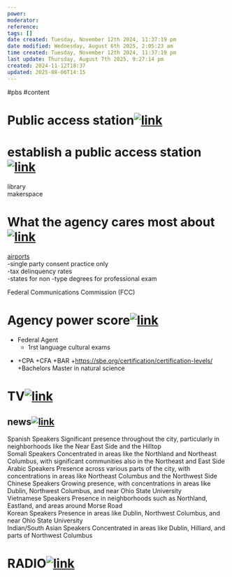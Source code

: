 ```yaml
---
power: 
moderator: 
reference: 
tags: []
date created: Tuesday, November 12th 2024, 11:37:19 pm
date modified: Wednesday, August 6th 2025, 2:05:23 am
time created: Tuesday, November 12th 2024, 11:37:19 pm
last update: Thursday, August 7th 2025, 9:27:14 pm
created: 2024-11-12T18:37
updated: 2025-08-06T14:15
---
```

#pbs #content 
# Public access station[![link](https://localhost/tiki-26.2/img/icons/link.png)](https://localhost/tiki-26.2/tiki-index.php?page=non-union-directors#Public_access_station)

# establish a public access station[![link](https://localhost/tiki-26.2/img/icons/link.png)](https://localhost/tiki-26.2/tiki-index.php?page=non-union-directors#establish_a_public_access_station)

library  
makerspace

# What the agency cares most about[![link](https://localhost/tiki-26.2/img/icons/link.png)](https://localhost/tiki-26.2/tiki-index.php?page=PEG#What_the_agency_cares_most_about)

[airports](https://localhost/tiki-26.2/tiki-editpage.php?page=airports)  
-single party consent practice only  
-tax delinquency rates  
-states for non -type degrees for professional exam

Federal Communications Commission (FCC)

# Agency power score[![link](https://localhost/tiki-26.2/img/icons/link.png)](https://localhost/tiki-26.2/tiki-index.php?page=PEG#Agency_power_score)

- Federal Agent
    - 1rst language cultural exams

+ +CPA +CFA +BAR +https://sbe.org/certification/certification-levels/ +Bachelors Master in natural science

# TV[![link](https://localhost/tiki-26.2/img/icons/link.png)](https://localhost/tiki-26.2/tiki-index.php?page=PEG#TV)

## news[![link](https://localhost/tiki-26.2/img/icons/link.png)](https://localhost/tiki-26.2/tiki-index.php?page=PEG#news)

Spanish Speakers Significant presence throughout the city, particularly in neighborhoods like the Near East Side and the Hilltop  
Somali Speakers Concentrated in areas like the Northland and Northeast Columbus, with significant communities also in the Northeast and East Side  
Arabic Speakers Presence across various parts of the city, with concentrations in areas like Northeast Columbus and the Northwest Side  
Chinese Speakers Growing presence, with concentrations in areas like Dublin, Northwest Columbus, and near Ohio State University  
Vietnamese Speakers Presence in neighborhoods such as Northland, Eastland, and areas around Morse Road  
Korean Speakers Presence in areas like Dublin, Northwest Columbus, and near Ohio State University  
Indian/South Asian Speakers Concentrated in areas like Dublin, Hilliard, and parts of Northwest Columbus

# RADIO[![link](https://localhost/tiki-26.2/img/icons/link.png)](https://localhost/tiki-26.2/tiki-index.php?page=PEG#RADIO)